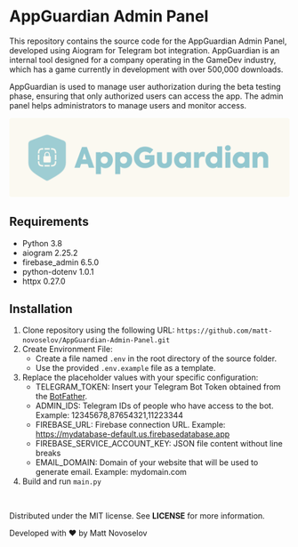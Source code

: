 # AppGuardian Admin Panel

This repository contains the source code for the AppGuardian Admin Panel, developed using Aiogram for Telegram bot integration. AppGuardian is an internal tool designed for a company operating in the GameDev industry, which has a game currently in development with over 500,000 downloads.

AppGuardian is used to manage user authorization during the beta testing phase, ensuring that only authorized users can access the app. The admin panel helps administrators to manage users and monitor access.

![](Media/banner.png)

## Requirements
- Python 3.8
- aiogram 2.25.2
- firebase_admin 6.5.0
- python-dotenv 1.0.1
- httpx 0.27.0

## Installation
1. Clone repository using the following URL: `https://github.com/matt-novoselov/AppGuardian-Admin-Panel.git`
2. Create Environment File:
   - Create a file named `.env` in the root directory of the source folder.
   - Use the provided `.env.example` file as a template.
3. Replace the placeholder values with your specific configuration:
   - TELEGRAM_TOKEN: Insert your Telegram Bot Token obtained from the [BotFather](https://t.me/botfather).
   - ADMIN_IDS: Telegram IDs of people who have access to the bot. Example: 12345678,87654321,11223344
   - FIREBASE_URL: Firebase connection URL. Example: https://mydatabase-default.us.firebasedatabase.app
   - FIREBASE_SERVICE_ACCOUNT_KEY: JSON file content without line breaks
   - EMAIL_DOMAIN: Domain of your website that will be used to generate email. Example: mydomain.com
4. Build and run `main.py`

<br>

Distributed under the MIT license. See **LICENSE** for more information.

Developed with ❤️ by Matt Novoselov